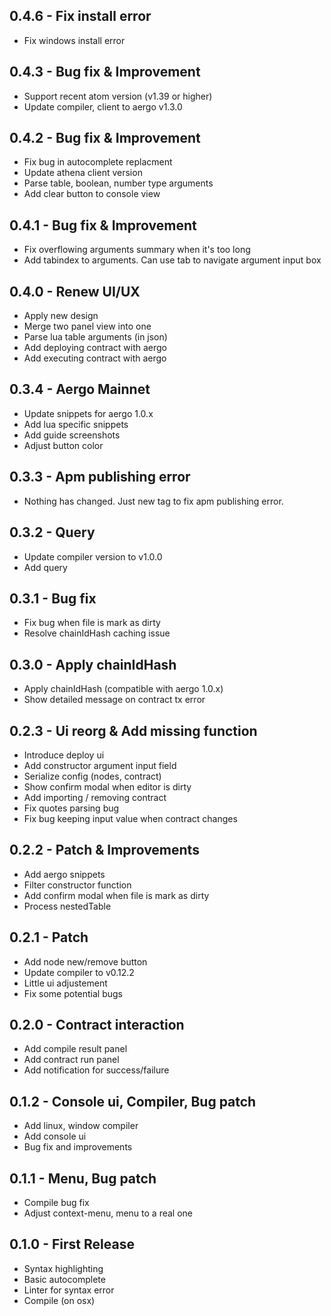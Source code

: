 ## 0.4.6 - Fix install error

* Fix windows install error

## 0.4.3 - Bug fix & Improvement

* Support recent atom version (v1.39 or higher)
* Update compiler, client to aergo v1.3.0

## 0.4.2 - Bug fix & Improvement

* Fix bug in autocomplete replacment
* Update athena client version
* Parse table, boolean, number type arguments
* Add clear button to console view

## 0.4.1 - Bug fix & Improvement

* Fix overflowing arguments summary when it's too long
* Add tabindex to arguments. Can use tab to navigate argument input box


## 0.4.0 - Renew UI/UX

* Apply new design
* Merge two panel view into one
* Parse lua table arguments (in json)
* Add deploying contract with aergo
* Add executing contract with aergo

## 0.3.4 - Aergo Mainnet

* Update snippets for aergo 1.0.x
* Add lua specific snippets
* Add guide screenshots
* Adjust button color

## 0.3.3 - Apm publishing error

* Nothing has changed. Just new tag to fix apm publishing error.

## 0.3.2 - Query

* Update compiler version to v1.0.0
* Add query

## 0.3.1 - Bug fix

* Fix bug when file is mark as dirty
* Resolve chainIdHash caching issue

## 0.3.0 - Apply chainIdHash

* Apply chainIdHash (compatible with aergo 1.0.x)
* Show detailed message on contract tx error

## 0.2.3 - Ui reorg & Add missing function

* Introduce deploy ui
* Add constructor argument input field
* Serialize config (nodes, contract)
* Show confirm modal when editor is dirty
* Add importing / removing contract
* Fix quotes parsing bug
* Fix bug keeping input value when contract changes

## 0.2.2 - Patch & Improvements

* Add aergo snippets
* Filter constructor function
* Add confirm modal when file is mark as dirty
* Process nestedTable

## 0.2.1 - Patch

* Add node new/remove button
* Update compiler to v0.12.2
* Little ui adjustement
* Fix some potential bugs

## 0.2.0 - Contract interaction

* Add compile result panel
* Add contract run panel
* Add notification for success/failure

## 0.1.2 - Console ui, Compiler, Bug patch

* Add linux, window compiler
* Add console ui
* Bug fix and improvements

## 0.1.1 - Menu, Bug patch

* Compile bug fix
* Adjust context-menu, menu to a real one

## 0.1.0 - First Release

* Syntax highlighting
* Basic autocomplete
* Linter for syntax error
* Compile (on osx)
